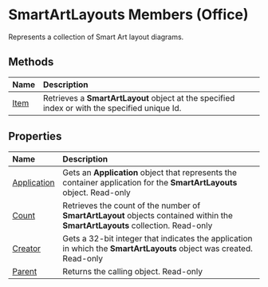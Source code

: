 
# SmartArtLayouts Members (Office)
Represents a collection of Smart Art layout diagrams.

## Methods



|**Name**|**Description**|
|:-----|:-----|
| [Item](8741eb7f-21d4-dfff-ef02-a87959d8a841.md)|Retrieves a  **SmartArtLayout** object at the specified index or with the specified unique Id.|

## Properties



|**Name**|**Description**|
|:-----|:-----|
| [Application](884b8508-1860-f21f-a3f7-b236909b9efa.md)|Gets an  **Application** object that represents the container application for the **SmartArtLayouts** object. Read-only|
| [Count](caf73afe-63e5-0832-deb9-c608b7b1b41a.md)|Retrieves the count of the number of  **SmartArtLayout** objects contained within the **SmartArtLayouts** collection. Read-only|
| [Creator](d68e64ff-541e-7276-b04e-a33a002e73bc.md)|Gets a 32-bit integer that indicates the application in which the  **SmartArtLayouts** object was created. Read-only|
| [Parent](cb32827a-8109-ea95-6f49-abd34a391770.md)|Returns the calling object. Read-only|
